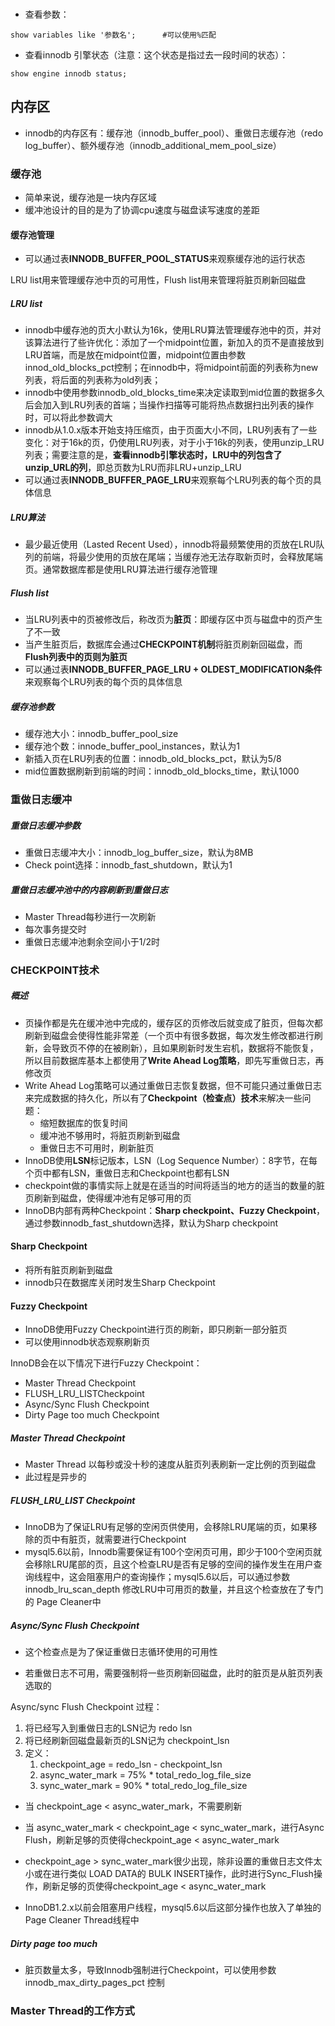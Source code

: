 ### 

- 查看参数：

```
show variables like '参数名';		#可以使用%匹配
```

- 查看innodb 引擎状态（注意：这个状态是指过去一段时间的状态）：

```
show engine innodb status;
```

## 内存区

- innodb的内存区有：缓存池（innodb_buffer_pool）、重做日志缓存池（redo log_buffer）、额外缓存池（innodb_additional_mem_pool_size）

### 缓存池

- 简单来说，缓存池是一块内存区域
- 缓冲池设计的目的是为了协调cpu速度与磁盘读写速度的差距

#### 缓存池管理

- 可以通过表**INNODB_BUFFER_POOL_STATUS**来观察缓存池的运行状态

LRU list用来管理缓存池中页的可用性，Flush list用来管理将脏页刷新回磁盘

##### LRU list

- innodb中缓存池的页大小默认为16k，使用LRU算法管理缓存池中的页，并对该算法进行了些许优化：添加了一个midpoint位置，新加入的页不是直接放到LRU首端，而是放在midpoint位置，midpoint位置由参数innod_old_blocks_pct控制；在innodb中，将midpoint前面的列表称为new列表，将后面的列表称为old列表；
- innodb中使用参数innodb_old_blocks_time来决定读取到mid位置的数据多久后会加入到LRU列表的首端；当操作扫描等可能将热点数据扫出列表的操作时，可以将此参数调大
- innodb从1.0.x版本开始支持压缩页，由于页面大小不同，LRU列表有了一些变化：对于16k的页，仍使用LRU列表，对于小于16k的列表，使用unzip_LRU列表；需要注意的是，**查看innodb引擎状态时，LRU中的列包含了unzip_URL的列**，即总页数为LRU而非LRU+unzip_LRU
- 可以通过表**INNODB_BUFFER_PAGE_LRU**来观察每个LRU列表的每个页的具体信息

##### LRU算法

- 最少最近使用（Lasted Recent Used），innodb将最频繁使用的页放在LRU队列的前端，将最少使用的页放在尾端；当缓存池无法存取新页时，会释放尾端页。通常数据库都是使用LRU算法进行缓存池管理

##### Flush list

- 当LRU列表中的页被修改后，称改页为**脏页**：即缓存区中页与磁盘中的页产生了不一致
- 当产生脏页后，数据库会通过**CHECKPOINT机制**将脏页刷新回磁盘，而**Flush列表中的页则为脏页**
- 可以通过表**INNODB_BUFFER_PAGE_LRU + OLDEST_MODIFICATION条件**来观察每个LRU列表的每个页的具体信息

##### 缓存池参数

- 缓存池大小：innodb_buffer_pool_size
- 缓存池个数：innode_buffer_pool_instances，默认为1
- 新插入页在LRU列表的位置：innodb_old_blocks_pct，默认为5/8
- mid位置数据刷新到前端的时间：innodb_old_blocks_time，默认1000

### 重做日志缓冲

##### 重做日志缓冲参数

- 重做日志缓冲大小：innodb_log_buffer_size，默认为8MB
- Check point选择：innodb_fast_shutdown，默认为1

##### 重做日志缓冲池中的内容刷新到重做日志

- Master Thread每秒进行一次刷新
- 每次事务提交时
- 重做日志缓冲池剩余空间小于1/2时

### CHECKPOINT技术

##### 概述

- 页操作都是先在缓冲池中完成的，缓存区的页修改后就变成了脏页，但每次都刷新到磁盘会使得性能非常差（一个页中有很多数据，每次发生修改都进行刷新，会导致页不停的在被刷新），且如果刷新时发生宕机，数据将不能恢复，所以目前数据库基本上都使用了**Write Ahead Log策略**，即先写重做日志，再修改页
- Write Ahead Log策略可以通过重做日志恢复数据，但不可能只通过重做日志来完成数据的持久化，所以有了**Checkpoint（检查点）技术**来解决一些问题：
  - 缩短数据库的恢复时间
  - 缓冲池不够用时，将脏页刷新到磁盘
  - 重做日志不可用时，刷新脏页
- InnoDB使用**LSN**标记版本，LSN（Log Sequence Number）：8字节，在每个页中都有LSN，重做日志和Checkpoint也都有LSN
- checkpoint做的事情实际上就是在适当的时间将适当的地方的适当的数量的脏页刷新到磁盘，使得缓冲池有足够可用的页
- InnoDB内部有两种Checkpoint：**Sharp checkpoint、Fuzzy Checkpoint**，通过参数innodb_fast_shutdown选择，默认为Sharp checkpoint

#### Sharp Checkpoint

- 将所有脏页刷新到磁盘
- innodb只在数据库关闭时发生Sharp Checkpoint

#### Fuzzy Checkpoint

- InnoDB使用Fuzzy Checkpoint进行页的刷新，即只刷新一部分脏页
- 可以使用innodb状态观察刷新页

InnoDB会在以下情况下进行Fuzzy Checkpoint：

- Master Thread Checkpoint
- FLUSH_LRU_LISTCheckpoint
- Async/Sync Flush Checkpoint
- Dirty Page too much Checkpoint

##### Master Thread Checkpoint

- Master Thread 以每秒或没十秒的速度从脏页列表刷新一定比例的页到磁盘
- 此过程是异步的

##### FLUSH_LRU_LIST Checkpoint

- InnoDB为了保证LRU有足够的空闲页供使用，会移除LRU尾端的页，如果移除的页中有脏页，就需要进行Checkpoint
- mysql5.6以前，Innodb需要保证有100个空闲页可用，即少于100个空闲页就会移除LRU尾部的页，且这个检查LRU是否有足够的空间的操作发生在用户查询线程中，这会阻塞用户的查询操作；mysql5.6以后，可以通过参数 innodb_lru_scan_depth 修改LRU中可用页的数量，并且这个检查放在了专门的 Page Cleaner中

##### Async/Sync Flush Checkpoint

- 这个检查点是为了保证重做日志循环使用的可用性

- 若重做日志不可用，需要强制将一些页刷新回磁盘，此时的脏页是从脏页列表选取的

Async/sync Flush Checkpoint 过程：

1. 将已经写入到重做日志的LSN记为 redo lsn
2. 将已经刷新回磁盘最新页的LSN记为 checkpoint_lsn
3. 定义：
   1. checkpoint_age = redo_lsn - checkpoint_lsn
   2. async_water_mark = 75% * total_redo_log_file_size
   3. sync_water_mark = 90% * total_redo_log_file_size

- 当 checkpoint_age < async_water_mark，不需要刷新
- 当 async_water_mark < checkpoint_age < sync_water_mark，进行Async Flush，刷新足够的页使得checkpoint_age < async_water_mark
-  checkpoint_age > sync_water_mark很少出现，除非设置的重做日志文件太小或在进行类似 LOAD DATA的 BULK INSERT操作，此时进行Sync_Flush操作，刷新足够的页使得checkpoint_age < async_water_mark



- InnoDB1.2.x以前会阻塞用户线程，mysql5.6以后这部分操作也放入了单独的Page Cleaner Thread线程中

##### Dirty page too much

- 脏页数量太多，导致Innodb强制进行Checkpoint，可以使用参数 innodb_max_dirty_pages_pct 控制

### Master Thread的工作方式

